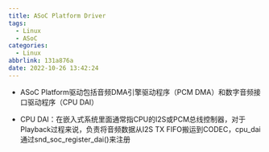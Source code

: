 ```yaml
---
title: ASoC Platform Driver
tags:
  - Linux
  - ASoC
categories:
  - Linux
abbrlink: 131a876a
date: 2022-10-26 13:42:24
---
```


+ ASoC Platform驱动包括音频DMA引擎驱动程序（PCM DMA）和数字音频接口驱动程序（CPU DAI）

+ CPU DAI：在嵌入式系统里面通常指CPU的I2S或PCM总线控制器，对于Playback过程来说，负责将音频数据从I2S TX FIFO搬运到CODEC，cpu_dai通过snd_soc_register_dai()来注册

